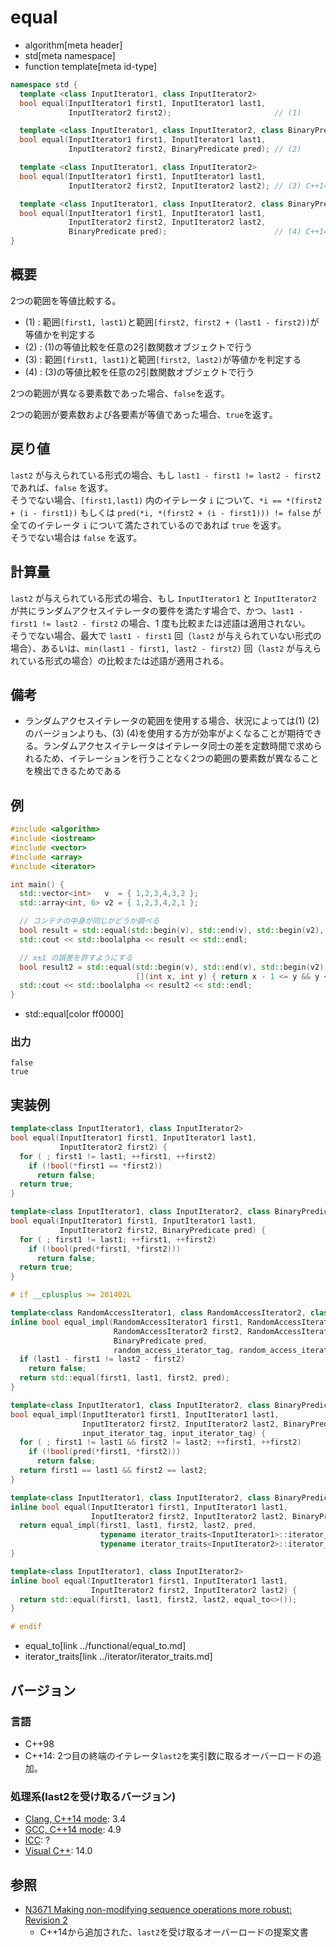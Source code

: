 # equal
* algorithm[meta header]
* std[meta namespace]
* function template[meta id-type]

```cpp
namespace std {
  template <class InputIterator1, class InputIterator2>
  bool equal(InputIterator1 first1, InputIterator1 last1,
             InputIterator2 first2);                       // (1)

  template <class InputIterator1, class InputIterator2, class BinaryPredicate>
  bool equal(InputIterator1 first1, InputIterator1 last1,
             InputIterator2 first2, BinaryPredicate pred); // (2)

  template <class InputIterator1, class InputIterator2>
  bool equal(InputIterator1 first1, InputIterator1 last1,
             InputIterator2 first2, InputIterator2 last2); // (3) C++14 から

  template <class InputIterator1, class InputIterator2, class BinaryPredicate>
  bool equal(InputIterator1 first1, InputIterator1 last1,
             InputIterator2 first2, InputIterator2 last2,
             BinaryPredicate pred);                        // (4) C++14 から
}
```

## 概要
2つの範囲を等値比較する。

- (1) : 範囲`[first1, last1)`と範囲`[first2, first2 + (last1 - first2))`が等値かを判定する
- (2) : (1)の等値比較を任意の2引数関数オブジェクトで行う
- (3) : 範囲`[first1, last1)`と範囲`[first2, last2)`が等値かを判定する
- (4) : (3)の等値比較を任意の2引数関数オブジェクトで行う

2つの範囲が異なる要素数であった場合、`false`を返す。

2つの範囲が要素数および各要素が等値であった場合、`true`を返す。


## 戻り値
`last2` が与えられている形式の場合、もし `last1 - first1 != last2 - first2` であれば、`false` を返す。  
そうでない場合、`[first1,last1)` 内のイテレータ `i` について、`*i == *(first2 + (i - first1))` もしくは `pred(*i, *(first2 + (i - first1))) != false` が全てのイテレータ `i` について満たされているのであれば `true` を返す。  
そうでない場合は `false` を返す。


## 計算量
`last2` が与えられている形式の場合、もし `InputIterator1` と `InputIterator2` が共にランダムアクセスイテレータの要件を満たす場合で、かつ、`last1 - first1 != last2 - first2` の場合、1 度も比較または述語は適用されない。  
そうでない場合、最大で `last1 - first1` 回（`last2` が与えられていない形式の場合）、あるいは、`min(last1 - first1, last2 - first2)` 回（`last2` が与えられている形式の場合）の比較または述語が適用される。


## 備考
- ランダムアクセスイテレータの範囲を使用する場合、状況によっては(1) (2)のバージョンよりも、(3) (4)を使用する方が効率がよくなることが期待できる。ランダムアクセスイテレータはイテレータ同士の差を定数時間で求められるため、イテレーションを行うことなく2つの範囲の要素数が異なることを検出できるためである


## 例
```cpp
#include <algorithm>
#include <iostream>
#include <vector>
#include <array>
#include <iterator>

int main() {
  std::vector<int>   v  = { 1,2,3,4,3,2 };
  std::array<int, 6> v2 = { 1,2,3,4,2,1 };

  // コンテナの中身が同じかどうか調べる
  bool result = std::equal(std::begin(v), std::end(v), std::begin(v2), std::end(v2));
  std::cout << std::boolalpha << result << std::endl;

  // x±1 の誤差を許すようにする
  bool result2 = std::equal(std::begin(v), std::end(v), std::begin(v2), std::end(v2),
                            [](int x, int y) { return x - 1 <= y && y <= x + 1; });
  std::cout << std::boolalpha << result2 << std::endl;
}
```
* std::equal[color ff0000]

### 出力
```
false
true
```


## 実装例
```cpp
template<class InputIterator1, class InputIterator2>
bool equal(InputIterator1 first1, InputIterator1 last1,
           InputIterator2 first2) {
  for ( ; first1 != last1; ++first1, ++first2)
    if (!bool(*first1 == *first2))
      return false;
  return true;
}

template<class InputIterator1, class InputIterator2, class BinaryPredicate>
bool equal(InputIterator1 first1, InputIterator1 last1,
           InputIterator2 first2, BinaryPredicate pred) {
  for ( ; first1 != last1; ++first1, ++first2)
    if (!bool(pred(*first1, *first2)))
      return false;
  return true;
}

# if __cplusplus >= 201402L

template<class RandomAccessIterator1, class RandomAccessIterator2, class BinaryPredicate>
inline bool equal_impl(RandomAccessIterator1 first1, RandomAccessIterator1 last1,
                       RandomAccessIterator2 first2, RandomAccessIterator2 last2,
                       BinaryPredicate pred,
                       random_access_iterator_tag, random_access_iterator_tag) {
  if (last1 - first1 != last2 - first2)
    return false;
  return std::equal(first1, last1, first2, pred);
}

template<class InputIterator1, class InputIterator2, class BinaryPredicate>
bool equal_impl(InputIterator1 first1, InputIterator1 last1,
                InputIterator2 first2, InputIterator2 last2, BinaryPredicate pred,
                input_iterator_tag, input_iterator_tag) {
  for ( ; first1 != last1 && first2 != last2; ++first1, ++first2)
    if (!bool(pred(*first1, *first2)))
      return false;
  return first1 == last1 && first2 == last2;
}

template<class InputIterator1, class InputIterator2, class BinaryPredicate>
inline bool equal(InputIterator1 first1, InputIterator1 last1,
                  InputIterator2 first2, InputIterator2 last2, BinaryPredicate pred) {
  return equal_impl(first1, last1, first2, last2, pred,
                    typename iterator_traits<InputIterator1>::iterator_category(),
                    typename iterator_traits<InputIterator2>::iterator_category());
}

template<class InputIterator1, class InputIterator2>
inline bool equal(InputIterator1 first1, InputIterator1 last1,
                  InputIterator2 first2, InputIterator2 last2) {
  return std::equal(first1, last1, first2, last2, equal_to<>());
}

# endif
```
* equal_to[link ../functional/equal_to.md]
* iterator_traits[link ../iterator/iterator_traits.md]


## バージョン
### 言語
- C++98
- C++14: 2つ目の終端のイテレータ`last2`を実引数に取るオーバーロードの追加。

### 処理系(last2を受け取るバージョン)
- [Clang, C++14 mode](/implementation.md#clang): 3.4
- [GCC, C++14 mode](/implementation.md#gcc): 4.9
- [ICC](/implementation.md#icc): ?
- [Visual C++](/implementation.md#visual_cpp): 14.0

## 参照
- [N3671 Making non-modifying sequence operations more robust: Revision 2](http://www.open-std.org/jtc1/sc22/wg21/docs/papers/2013/n3671.html)
    - C++14から追加された、`last2`を受け取るオーバーロードの提案文書

